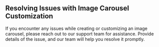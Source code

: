 ## Resolving Issues with Image Carousel Customization

If you encounter any issues while creating or customizing an image carousel, please reach out to our support team for assistance. Provide details of the issue, and our team will help you resolve it promptly.
